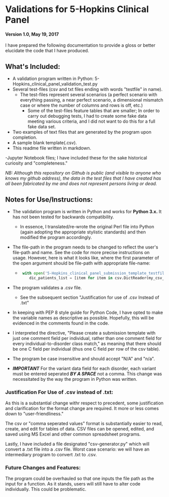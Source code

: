 
# Validations for 5-Hopkins Clinical Panel
#### Version 1.0, May 19, 2017

I have prepared the following documentation to provide a gloss or better elucidate the
code that I have produced. 

## What's Included:
- A validation program written in Python: 5-Hopkins_clinical_panel_validation_test.py
- Several test-files (csv and txt files ending with words "testfile" in name). 
    - The test-files represent several scenarios (a perfect scenario with everything passing, a near perfect
    scenario, a dimensional mismatch case or where the number of columns and rows is off, etc.)
        - Some of the test-files feature tables that are smaller; In order to carry out debugging tests, I had
        to create some fake data meeting various criteria, and I did not want to do this for a full fake data set.
- Two examples of text files that are generated by the program upon completion.
- A sample blank template(.csv). 
- This readme file written in markdown. 

-Jupyter Notebook files; I have included these for the sake historical curiosity and "completeness."

*NB: Although this repository on Github is public (and visible to anyone who knows my github address), the data
in the test files that I have created has all been fabricated by me and does not represent persons living or dead.* 


## Notes for Use/Instructions:

- The validation program is written in Python and works for **Python 3.x.** It has not been tested
for backwards compatibility. 
    - In essence, I translated/re-wrote the original Perl file into Python (again adopting the appropriate stylistic standards)
    and then modified the program accordingly. 

- The file-path in the program needs to be changed to reflect the user's file-path and name. 
See the code for more precise instructions on usage. However, here is what it looks like, where 
the first parameter of the open argument should be file-path with appropriate file-name: 

    - ```python 
       with open('5-Hopkins_clinical_panel_submission_template_testfile.csv', 'r') as my_csv_file:
          dic_patients_list = [item for item in csv.DictReader(my_csv_file)]
      ```

- The program validates a .csv file. 
    - See the subsequent section "Justification for use of .csv Instead of .txt"
    
- In keeping with PEP 8 style guide for Python Code, I have opted to make the 
variable names as descriptive as possible. Hopefully, this will be evidenced in the comments
found in the code. 

- I interpreted the directive, "Please create a submission template with just 
one comment field per individual, rather than one comment field for every individual-to-disorder class match," as meaning that there should be one C field per individual (thus one C field per row of the csv table). 

- The program be case insensitive and should accept "N/A" and "n/a".

- ***IMPORTANT*** For the variant data field for each disorder, each variant must be entered seperated ***BY A SPACE*** not 
a comma. This change was necessitated by the way the program in Python was written. 


### Justification For Use of .csv instead of .txt:
As this is a substantial change withr respect to precedent, some justification and clarification for 
the format change are required. It more or less comes down to "user-friendliness."

The csv or "comma seperated values" format is substantially easier to read, create, and edit for tables of data. 
CSV files can be opened, edited, and saved using MS Excel and other common spreadsheet programs. 

Lastly, I have included a file designated "csv-generator.py" which will convert a .txt file into a .csv file.
Worst case scenario: we will have an intermediary program to convert .txt to .csv. 

### Future Changes and Features:
The program could be overhauled so that one inputs the file path as the input for a function. As it stands, users will still have to alter code individually. This could be problematic. 
